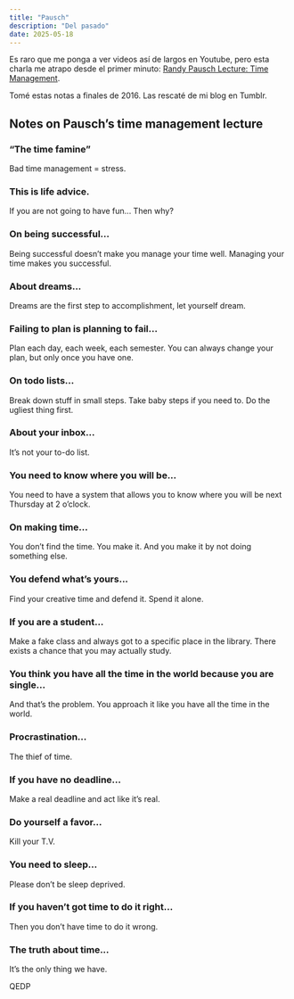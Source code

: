 ```yaml
---
title: "Pausch"
description: "Del pasado"
date: 2025-05-18
---
```



 Es raro que me ponga a ver videos así de largos en Youtube, pero esta charla me atrapo desde el primer minuto: [Randy Pausch Lecture: Time Management](https://www.youtube.com/watch?v=oTugjssqOT0).

 Tomé estas notas a finales de 2016. Las rescaté de mi blog en Tumblr.

##  Notes on Pausch’s time management lecture

### “The time famine”
Bad time management = stress.

### This is life advice.
If you are not going to have fun...
Then why?

### On being successful...
Being successful doesn’t make you manage your time well.
Managing your time makes you successful.

### About dreams...
Dreams are the first step to accomplishment, let yourself dream.

### Failing to plan is planning to fail...
Plan each day, each week, each semester.
You can always change your plan, but only once you have one.

### On todo lists...
Break down stuff in small steps. Take baby steps if you need to.
Do the ugliest thing first.

### About your inbox...
It’s not your to-do list.

### You need to know where you will be...
You need to have a system that allows you to know where you will be next Thursday at 2 o’clock.

### On making time...
You don’t find the time. You make it. And you make it by not doing something else.

### You defend what’s yours...
Find your creative time and defend it. Spend it alone.

### If you are a student...
Make a fake class and always got to a specific place in the library. There exists a chance that you may actually study.

### You think you have all the time in the world because you are single...
And that’s the problem. You approach it like you have all the time in the world.

### Procrastination...
The thief of time.

### If you have no deadline...
Make a real deadline and act like it’s real.

### Do yourself a favor...
Kill your T.V.

### You need to sleep...
Please don’t be sleep deprived.

### If you haven’t got time to do it right...
Then you don’t have time to do it wrong.

### The truth about time...
It’s the only thing we have.


QEDP
